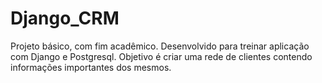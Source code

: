 # Django_CRM

Projeto básico, com fim acadêmico. Desenvolvido para treinar aplicação com Django e Postgresql.
Objetivo é criar uma rede de clientes contendo informações importantes dos mesmos.
